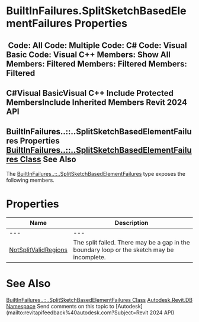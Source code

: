# BuiltInFailures.SplitSketchBasedElementFailures Properties

﻿
 Code: All Code: Multiple Code: C# Code: Visual Basic Code: Visual C++  Members: Show All Members: Filtered Members: Filtered Members: Filtered   
---  
C#Visual BasicVisual C++
Include Protected MembersInclude Inherited Members
Revit 2024 API  
---  
BuiltInFailures..::..SplitSketchBasedElementFailures Properties  
[BuiltInFailures..::..SplitSketchBasedElementFailures Class](9d173a14-245a-f361-4f1e-f43cdeee3b74.md "BuiltInFailures.SplitSketchBasedElementFailures Class") See Also  
---  
The [BuiltInFailures..::..SplitSketchBasedElementFailures](9d173a14-245a-f361-4f1e-f43cdeee3b74.md "BuiltInFailures.SplitSketchBasedElementFailures Class") type exposes the following members.
# Properties
| Name | Description |
| --- | --- |
| --- | --- | --- |
| [NotSplitValidRegions](44f03586-bdcc-7c54-8da1-8e3e09159f7a.md "NotSplitValidRegions Property") | The split failed. There may be a gap in the boundary loop or the sketch may be incomplete. |

# See Also
[BuiltInFailures..::..SplitSketchBasedElementFailures Class](9d173a14-245a-f361-4f1e-f43cdeee3b74.md "BuiltInFailures.SplitSketchBasedElementFailures Class")
[Autodesk.Revit.DB Namespace](87546ba7-461b-c646-cbb1-2cb8f5bff8b2.md "Autodesk.Revit.DB Namespace")
Send comments on this topic to [Autodesk](mailto:revitapifeedback%40autodesk.com?Subject=Revit 2024 API)